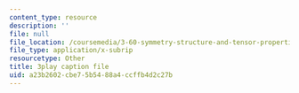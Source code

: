 ```yaml
---
content_type: resource
description: ''
file: null
file_location: /coursemedia/3-60-symmetry-structure-and-tensor-properties-of-materials-fall-2005/a23b2602cbe75b5488a4ccffb4d2c27b_vT_6DlaHcWQ.vtt
file_type: application/x-subrip
resourcetype: Other
title: 3play caption file
uid: a23b2602-cbe7-5b54-88a4-ccffb4d2c27b
---
```

